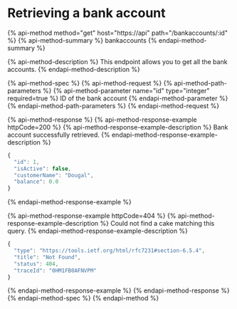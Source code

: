 # Retrieving a bank account

{% api-method method="get" host="https://api" path="/bankaccounts/:id" %}
{% api-method-summary %}
bankaccounts
{% endapi-method-summary %}

{% api-method-description %}
This endpoint allows you to get all the bank accounts.
{% endapi-method-description %}

{% api-method-spec %}
{% api-method-request %}
{% api-method-path-parameters %}
{% api-method-parameter name="id" type="integer" required=true %}
ID of the bank account
{% endapi-method-parameter %}
{% endapi-method-path-parameters %}
{% endapi-method-request %}

{% api-method-response %}
{% api-method-response-example httpCode=200 %}
{% api-method-response-example-description %}
Bank account successfully retrieved.
{% endapi-method-response-example-description %}

```javascript
{
  "id": 1,
  "isActive": false,
  "customerName": "Dougal",
  "balance": 0.0
}
```
{% endapi-method-response-example %}

{% api-method-response-example httpCode=404 %}
{% api-method-response-example-description %}
Could not find a cake matching this query.
{% endapi-method-response-example-description %}

```javascript
{
  "type": "https://tools.ietf.org/html/rfc7231#section-6.5.4",
  "title": "Not Found",
  "status": 404,
  "traceId": "0HM1FB0AFNVPM"
}
```
{% endapi-method-response-example %}
{% endapi-method-response %}
{% endapi-method-spec %}
{% endapi-method %}



